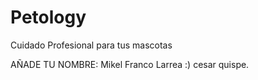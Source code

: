 # Petology
Cuidado Profesional para tus mascotas

AÑADE TU NOMBRE: 
Mikel Franco Larrea :)
cesar quispe.
